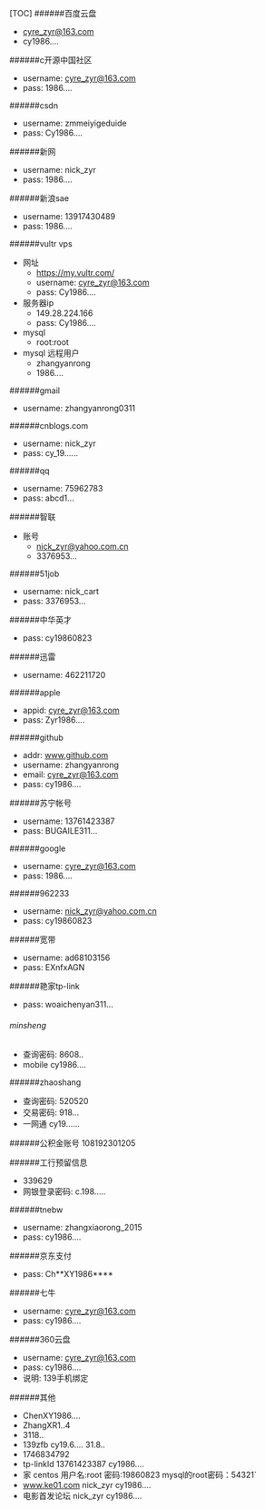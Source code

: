 [TOC]
######百度云盘   
* cyre_zyr@163.com       
* cy1986....

######c开源中国社区
* username:       cyre_zyr@163.com     
* pass:     1986....

######csdn
* username:     zmmeiyigeduide    
* pass:     Cy1986....

######新网
* username:     nick_zyr 
* pass:     1986....

######新浪sae
* username:     13917430489           
* pass:     1986....
    
######vultr vps
* 网址
    * https://my.vultr.com/
    * username:     cyre_zyr@163.com   
    * pass:     Cy1986....
* 服务器ip
    * 149.28.224.166  
    * pass:         Cy1986....
* mysql
    * root:root
* mysql 远程用户  
    * zhangyanrong   
    * 1986....

######gmail   
* username:     zhangyanrong0311

######cnblogs.com   
* username:     nick_zyr   
* pass:     cy_19......

######qq
* username:     75962783
* pass:     abcd1...


######智联
* 账号
    * nick_zyr@yahoo.com.cn
    * 3376953...
    
######51job
* username:     nick_cart
* pass:     3376953...

######中华英才
* pass:     cy19860823

######迅雷 
* username:     462211720

######apple
* appid:    cyre_zyr@163.com
* pass:     Zyr1986....


######github
* addr:     www.github.com
* username:     zhangyanrong
* email:        cyre_zyr@163.com
* pass:     cy1986....


######苏宁帐号  
* username:      13761423387    
* pass:     BUGAILE311...

######google     
* username:     cyre_zyr@163.com
* pass:     1986....

######962233 
* username:     nick_zyr@yahoo.com.cn        
* pass:     cy19860823

######宽带       
* username:     ad68103156
* pass:     EXnfxAGN

######艳家tp-link
* pass:     woaichenyan311...

###### minsheng     
* 查询密码:     8608..   
* mobile        cy1986....

######zhaoshang
* 查询密码:     520520  
* 交易密码:     918...
* 一网通    cy19......

######公积金账号
  108192301205

######工行预留信息    
* 339629   
* 网银登录密码:       c.198.....

######tnebw 
* username:     zhangxiaorong_2015
* pass:     cy1986....

######京东支付  
* pass:     Ch**XY1986****

######七牛    
* username:         cyre_zyr@163.com       
*  pass:        cy1986....

######360云盘
* username:     cyre_zyr@163.com  
* pass:     cy1986....
* 说明:   139手机绑定

######其他
* ChenXY1986....
* ZhangXR1..4
* 3118..
* 139zfb  cy19.6....  31.8..
* 1746834792
* tp-linkId 13761423387    cy1986....
* 家 centos  用户名:root 密码:19860823    mysql的root密码：54321`
* www.ke01.com    nick_zyr     cy1986....
* 电影首发论坛     nick_zyr     cy1986....